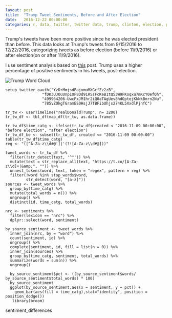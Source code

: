 ```yaml
---
layout: post
title:  "Trump Tweet Sentiments, Before and After Election"
date:   2016-12-22 00:00:00
categories: r, data, twitter, twitter data, trump, clinton, election, politics
---
```


Trump's tweets have been more positive since he was elected president than before. This data looks at Trump's tweets from 9/15/2016 to 12/22/2016, categorizing tweets as before election (before 11/9/2016) or after election(on or after 11/9/2016). 

I use sentiment analysis based on [this](http://varianceexplained.org/r/trump-tweets/) post. Trump uses a higher percentage of positive sentiments in his tweets, post-election.  

![Trump Word Cloud](http://khasachi.com/images/sent.befandafter.png)

    setup_twitter_oauth("YzDrMmjsdPajxmuMXGrfZz2zB", 
                    "fDK3UJOuUnp1OF8Dd91RSsFcKeB1tQ53W9FKoqxu7mKcY0efQh",
                    "499964206-UwcPxJM1hr2iQ0aTAgUev8hdOptejKkNkBmrn2Nu",
                    "785vZOkgTGramES0HsjJ7TBFibUhjs274KL5XxdlPjnfC")

    tr_tw <- userTimeline("realDonaldTrump", n= 3200)
    tr_tw_df <- tbl_df(map_df(tr_tw, as.data.frame))
     
    tr_tw_df$time_catg <- ifelse(tr_tw_df$created < "2016-11-09 00:00:00", "before election", "after election")  
    tr_tw_df_be <- subset(tr_tw_df, created <= "2016-11-09 00:00:00")
    table(tr_tw_df$time_catg)
    reg <- "([^A-Za-z\\d#@']|'(?![A-Za-z\\d#@]))"

    tweet_words <- tr_tw_df %>%
      filter(!str_detect(text, '^"')) %>%
      mutate(text = str_replace_all(text, "https://t.co/[A-Za-z\\d]+|&amp;", "")) %>%
      unnest_tokens(word, text, token = "regex", pattern = reg) %>%
      filter(!word %in% stop_words$word,
             str_detect(word, "[a-z]"))
    sources <- tweet_words %>%
      group_by(time_catg) %>%
      mutate(total_words = n()) %>%
      ungroup() %>%
      distinct(id, time_catg, total_words)

    nrc <- sentiments %>%
      filter(lexicon == "nrc") %>%
      dplyr::select(word, sentiment)
    
    by_source_sentiment <- tweet_words %>%
      inner_join(nrc, by = "word") %>%
      count(sentiment, id) %>%
      ungroup() %>%
      complete(sentiment, id, fill = list(n = 0)) %>%
      inner_join(sources) %>%
      group_by(time_catg, sentiment, total_words) %>%
      summarize(words = sum(n)) %>%
      ungroup()

      by_source_sentiment$pct <- ((by_source_sentiment$words/ by_source_sentiment$total_words) * 100)
      by_source_sentiment
      ggplot(by_source_sentiment,aes(x = sentiment, y = pct)) + 
        geom_bar(aes(fill = time_catg),stat="identity", position = position_dodge()) 
       library(broom)

sentiment_differences




